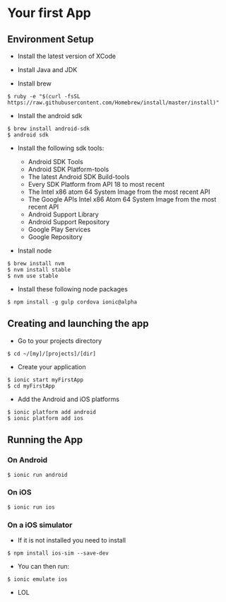 # Your first App

## Environment Setup

* Install the latest version of XCode

* Install Java and JDK

* Install brew 
```
$ ruby -e "$(curl -fsSL https://raw.githubusercontent.com/Homebrew/install/master/install)"
```

* Install the android sdk 
```
$ brew install android-sdk
$ android sdk
```
* Install the following sdk tools:
    * Android SDK Tools
    * Android SDK Platform-tools
    * The latest Android SDK Build-tools
    * Every SDK Platform from API 18 to most recent
    * The Intel x86 atom 64 System Image from the most recent API
    * The Google APIs Intel x86 Atom 64 System Image from the most recent API
    * Android Support Library
    * Android Support Repository
    * Google Play Services
    * Google Repository


* Install node
```
$ brew install nvm
$ nvm install stable
$ nvm use stable
```

* Install these following node packages
```
$ npm install -g gulp cordova ionic@alpha
```

## Creating and launching the app

* Go to your projects directory
```
$ cd ~/[my]/[projects]/[dir]
```

* Create your application
```
$ ionic start myFirstApp
$ cd myFirstApp
```

* Add the Android and iOS platforms
```
$ ionic platform add android
$ ionic platform add ios
```

## Running the App
### On Android
```
$ ionic run android
```
### On iOS
```
$ ionic run ios
```

### On a iOS simulator
* If it is not installed you need to install
```
$ npm install ios-sim --save-dev
```
* You can then run:
```
$ ionic emulate ios
```
* LOL